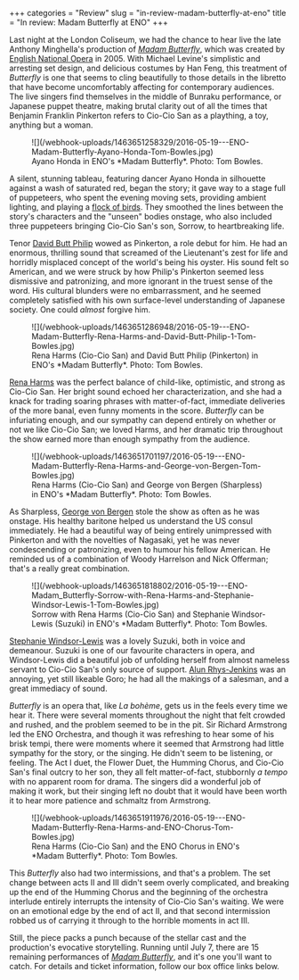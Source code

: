 +++
categories = "Review"
slug = "in-review-madam-butterfly-at-eno"
title = "In review: Madam Butterfly at ENO"
+++

Last night at the London Coliseum, we had the chance to hear live the late Anthony Minghella's production of [*Madam Butterfly*](https://www.eno.org/whats-on/madam-butterfly/), which was created by [English National Opera](/scene/companies/english-national-opera/) in 2005. With Michael Levine's simplistic and arresting set design, and delicious costumes by Han Feng, this treatment of *Butterfly* is one that seems to cling beautifully to those details in the libretto that have become uncomfortably affecting for contemporary audiences. The live singers find themselves in the middle of Bunraku performance, or Japanese puppet theatre, making brutal clarity out of all the times that Benjamin Franklin Pinkerton refers to Cio-Cio San as a plaything, a toy, anything but a woman.

<figure data-type="image">
![](/webhook-uploads/1463651258329/2016-05-19---ENO-Madam-Butterfly-Ayano-Honda-Tom-Bowles.jpg)
<figcaption>Ayano Honda in ENO's *Madam Butterfly*. Photo: Tom Bowles.</figcaption>
</figure>

A silent, stunning tableau, featuring dancer Ayano Honda in silhouette against a wash of saturated red, began the story; it gave way to a stage full of puppeteers, who spent the evening moving sets, providing ambient lighting, and playing a [flock of birds](/birdcalls-and-spoilers/). They smoothed the lines between the story's characters and the "unseen" bodies onstage, who also included three puppeteers bringing Cio-Cio San's son, Sorrow, to heartbreaking life.

Tenor [David Butt Philip](/scene/people/david-butt-philip/) wowed as Pinkerton, a role debut for him. He had an enormous, thrilling sound that screamed of the Lieutenant's zest for life and horridly misplaced concept of the world's being his oyster. His sound felt so American, and we were struck by how Philip's Pinkerton seemed less dismissive and patronizing, and more ignorant in the truest sense of the word. His cultural blunders were no embarrassment, and he seemed completely satisfied with his own surface-level understanding of Japanese society. One could *almost* forgive him.

<figure data-type="image">
![](/webhook-uploads/1463651286948/2016-05-19---ENO-Madam-Butterfly-Rena-Harms-and-David-Butt-Philip-1-Tom-Bowles.jpg)
<figcaption>Rena Harms (Cio-Cio San) and David Butt Philip (Pinkerton) in ENO's *Madam Butterfly*. Photo: Tom Bowles.</figcaption>
</figure>

[Rena Harms](/scene/people/rena-harms/) was the perfect balance of child-like, optimistic, and strong as Cio-Cio San. Her bright sound echoed her characterization, and she had a knack for trading soaring phrases with matter-of-fact, immediate deliveries of the more banal, even funny moments in the score. *Butterfly* can be infuriating enough, and our sympathy can depend entirely on whether or not we like Cio-Cio San; we loved Harms, and her dramatic trip throughout the show earned more than enough sympathy from the audience.

<figure data-type="image">
![](/webhook-uploads/1463651701197/2016-05-19---ENO-Madam-Butterfly-Rena-Harms-and-George-von-Bergen-Tom-Bowles.jpg)
<figcaption>Rena Harms (Cio-Cio San) and George von Bergen (Sharpless) in ENO's *Madam Butterfly*. Photo: Tom Bowles.</figcaption>
</figure>

As Sharpless, [George von Bergen](/scene/people/george-von-bergen/) stole the show as often as he was onstage. His healthy baritone helped us understand the US consul immediately. He had a beautiful way of being entirely unimpressed with Pinkerton and with the novelties of Nagasaki, yet he was never condescending or patronizing, even to humour his fellow American. He reminded us of a combination of Woody Harrelson and Nick Offerman; that's a really great combination.

<figure data-type="image">
![](/webhook-uploads/1463651818802/2016-05-19---ENO-Madam_Butterfly-Sorrow-with-Rena-Harms-and-Stephanie-Windsor-Lewis-1-Tom-Bowles.jpg)
<figcaption>Sorrow with Rena Harms (Cio-Cio San) and Stephanie Windsor-Lewis (Suzuki) in ENO's *Madam Butterfly*. Photo: Tom Bowles.</figcaption>
</figure>

[Stephanie Windsor-Lewis](/scene/people/stephanie-windsor-lewis/) was a lovely Suzuki, both in voice and demeanour. Suzuki is one of our favourite characters in opera, and Windsor-Lewis did a beautiful job of unfolding herself from almost nameless servant to Cio-Cio San's only source of support. [Alun Rhys-Jenkins](/scene/people/alyn-rhys-jenkins/) was an annoying, yet still likeable Goro; he had all the makings of a salesman, and a great immediacy of sound. 

*Butterfly* is an opera that, like *La bohème*, gets us in the feels every time we hear it. There were several moments throughout the night that felt crowded and rushed, and the problem seemed to be in the pit. Sir Richard Armstrong led the ENO Orchestra, and though it was refreshing to hear some of his brisk tempi, there were moments where it seemed that Armstrong had little sympathy for the story, or the singing. He didn't seem to be listening, or feeling. The Act I duet, the Flower Duet, the Humming Chorus, and Cio-Cio San's final outcry to her son, they all felt matter-of-fact, stubbornly *a tempo* with no apparent room for drama. The singers did a wonderful job of making it work, but their singing left no doubt that it would have been worth it to hear more patience and schmaltz from Armstrong.

<figure data-type="image">![](/webhook-uploads/1463651911976/2016-05-19---ENO-Madam-Butterfly-Rena-Harms-and-ENO-Chorus-Tom-Bowles.jpg)
<figcaption>Rena Harms (Cio-Cio San) and the ENO Chorus in ENO's *Madam Butterfly*. Photo: Tom Bowles.</figcaption>
</figure>

This *Butterfly* also had two intermissions, and that's a problem. The set change between acts II and III didn't seem overly complicated, and breaking up the end of the Humming Chorus and the beginning of the orchestra interlude entirely interrupts the intensity of Cio-Cio San's waiting. We were on an emotional edge by the end of act II, and that second intermission robbed us of carrying it through to the horrible moments in act III.

Still, the piece packs a punch because of the stellar cast and the production's evocative storytelling. Running until July 7, there are 15 remaining performances of [*Madam Butterfly*](https://www.eno.org/whats-on/madam-butterfly/), and it's one you'll want to catch. For details and ticket information, follow our box office links below.
